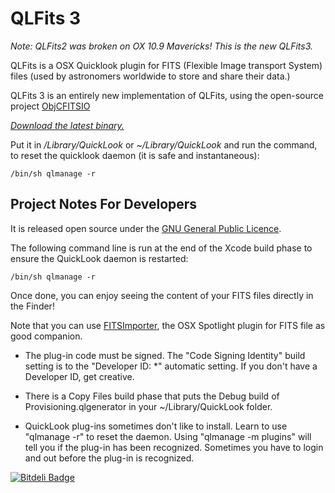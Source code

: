 QLFits 3
========

_Note: QLFits2 was broken on OX 10.9 Mavericks! This is the new QLFits3._

QLFits is a OSX Quicklook plugin for FITS (Flexible Image transport System) files (used by astronomers worldwide to store and share their data.)

QLFits 3 is an entirely new implementation of QLFits, using the open-source project [ObjCFITSIO](https://github.com/onekiloparsec/ObjCFITSIO)

*[Download the latest binary.](http://onekilopars.ec/softwares/QLFits3.qlgenerator.tar.gz)*

Put it in _/Library/QuickLook_ or _~/Library/QuickLook_ and run the command, to reset the quicklook daemon (it is safe and instantaneous):

    /bin/sh qlmanage -r



Project Notes For Developers
----------------------------

It is released open source under the [GNU General Public Licence](http://en.wikipedia.org/wiki/GNU_General_Public_License).

The following command line is run at the end of the Xcode build phase to ensure the QuickLook daemon is restarted:

    /bin/sh qlmanage -r
    
Once done, you can enjoy seeing the content of your FITS files directly in the Finder!

Note that you can use [FITSImporter](https://github.com/onekiloparsec/FITSImporter), the OSX Spotlight plugin for FITS file as good companion.

* The plug-in code must be signed. The "Code Signing Identity" build setting is to the "Developer ID: *" automatic setting. If you don't have a Developer ID, get creative.

* There is a Copy Files build phase that puts the Debug build of Provisioning.qlgenerator in your ~/Library/QuickLook folder.

* QuickLook plug-ins sometimes don't like to install. Learn to use "qlmanage -r" to reset the daemon. Using "qlmanage -m plugins" will tell you if the plug-in has been recognized. Sometimes you have to login and out before the plug-in is recognized.




[![Bitdeli Badge](https://d2weczhvl823v0.cloudfront.net/onekiloparsec/qlfits/trend.png)](https://bitdeli.com/free "Bitdeli Badge")

